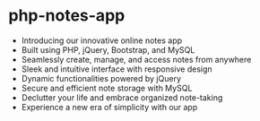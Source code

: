 # php-notes-app
* Introducing our innovative online notes app
* Built using PHP, jQuery, Bootstrap, and MySQL
* Seamlessly create, manage, and access notes from anywhere
* Sleek and intuitive interface with responsive design
* Dynamic functionalities powered by jQuery
* Secure and efficient note storage with MySQL
* Declutter your life and embrace organized note-taking
* Experience a new era of simplicity with our app
